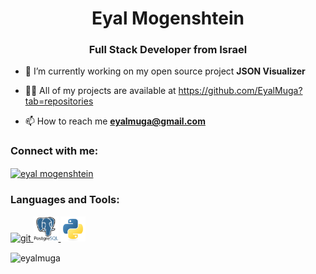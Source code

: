 <h1 align="center">Eyal Mogenshtein</h1>
<h3 align="center">Full Stack Developer from Israel</h3>

- 🌱 I’m currently working on my open source project **JSON Visualizer**

- 👨‍💻 All of my projects are available at https://github.com/EyalMuga?tab=repositories

- 📫 How to reach me **eyalmuga@gmail.com**

<h3 align="left">Connect with me:</h3>
<p align="left">
<a href="https://www.linkedin.com/in/eyal-mogenshtein-578308256" target="blank"><img align="center" src="https://raw.githubusercontent.com/rahuldkjain/github-profile-readme-generator/master/src/images/icons/Social/linked-in-alt.svg" alt="eyal mogenshtein" height="30" width="40" /></a>
</p>

<h3 align="left">Languages and Tools:</h3>
<p align="left"> <a href="https://git-scm.com/" target="_blank" rel="noreferrer"> <img src="https://www.vectorlogo.zone/logos/git-scm/git-scm-icon.svg" alt="git" width="40" height="40"/> </a> <a href="https://www.postgresql.org" target="_blank" rel="noreferrer"> <img src="https://raw.githubusercontent.com/devicons/devicon/master/icons/postgresql/postgresql-original-wordmark.svg" alt="postgresql" width="40" height="40"/> </a> <a href="https://www.python.org" target="_blank" rel="noreferrer"> <img src="https://raw.githubusercontent.com/devicons/devicon/master/icons/python/python-original.svg" alt="python" width="40" height="40"/> </a> </p>


<p><img align="center" src="https://github-readme-stats.vercel.app/api/top-langs?username=eyalmuga&show_icons=true&locale=en&layout=compact" alt="eyalmuga" /></p>
